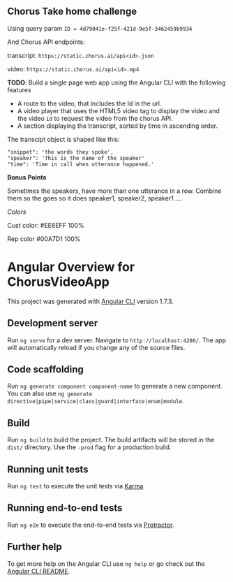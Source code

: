 ## Chorus Take home challenge

Using query param `ID = 4d79041e-f25f-421d-9e5f-3462459b9934`

And Chorus API endpoints:

transcript:
`https://static.chorus.ai/api<id>.json`

video: `https://static.chorus.ai/api<id>.mp4`

**TODO**: Build a single page web app using the Angular CLI with the following features
- A route to the video, that includes the Id in the url.
- A video player that uses the HTML5 video tag to display the video and the video `id` to request the video from the chorus API.
- A section displaying the transcript, sorted by time in ascending order.

The transcipt object is shaped like this:
```
"snippet": 'the words they spoke',
"speaker": 'This is the name of the speaker'
"time": 'Time in call when utterance happened.'
```

**Bonus Points**

Sometimes the speakers, have more than one utterance in a row. Combine them so the goes so it does speaker1, speaker2, speaker1 ….

_Colors_

Cust color: #EE6EFF 100%

Rep color #00A7D1 100%



# Angular Overview for ChorusVideoApp

This project was generated with [Angular CLI](https://github.com/angular/angular-cli) version 1.7.3.

## Development server

Run `ng serve` for a dev server. Navigate to `http://localhost:4200/`. The app will automatically reload if you change any of the source files.

## Code scaffolding

Run `ng generate component component-name` to generate a new component. You can also use `ng generate directive|pipe|service|class|guard|interface|enum|module`.

## Build

Run `ng build` to build the project. The build artifacts will be stored in the `dist/` directory. Use the `-prod` flag for a production build.

## Running unit tests

Run `ng test` to execute the unit tests via [Karma](https://karma-runner.github.io).

## Running end-to-end tests

Run `ng e2e` to execute the end-to-end tests via [Protractor](http://www.protractortest.org/).

## Further help

To get more help on the Angular CLI use `ng help` or go check out the [Angular CLI README](https://github.com/angular/angular-cli/blob/master/README.md).
